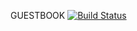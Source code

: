 GUESTBOOK
[![Build Status](https://travis-ci.org/honorhs/guest_book.svg?branch=master)](https://travis-ci.org/honorhs/guest_book)
